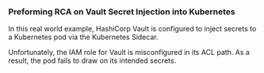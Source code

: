 ### Preforming RCA on Vault Secret Injection into Kubernetes

In this real world example, HashiCorp Vault is configured to inject secrets to a Kubernetes pod via the Kubernetes Sidecar. 

Unfortunately, the IAM role for Vault is misconfigured in its ACL path. As a result, the pod fails to draw on its intended secrets. 

